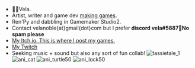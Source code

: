 - 🦘🦌Vela.
- Artist, writer and game dev [making games](https://moondisorder.com/).
- Ren'Py and dabbling in Gamemaker Studio2.
- Contact velanoble{at}gmail{dot}com but I prefer<strong> discord vela#5887🔑No spam please</strong>
- [My Itch.io. This is where I post my games.](https://moondisorder.itch.io/)
- [My Twitch](https://www.twitch.tv/moondisorder)
- Seeking music + sound but also any sort of fun collab!
![tassietale_1](https://user-images.githubusercontent.com/47091951/149853883-9ea8f44b-d50e-4048-a9d6-2f87bf206863.gif)
![ani_cat](https://user-images.githubusercontent.com/47091951/127810728-b10a6a0b-f218-4af5-bfcc-eb75cc3ec81a.gif)
![ani_turtle50](https://user-images.githubusercontent.com/47091951/123736006-6fcdd880-d8df-11eb-8be0-f37228f7d6cb.gif)
![ani_lock50](https://user-images.githubusercontent.com/47091951/133012077-2d67ca10-a1d2-4f72-80ac-458bfc1bf427.gif)
